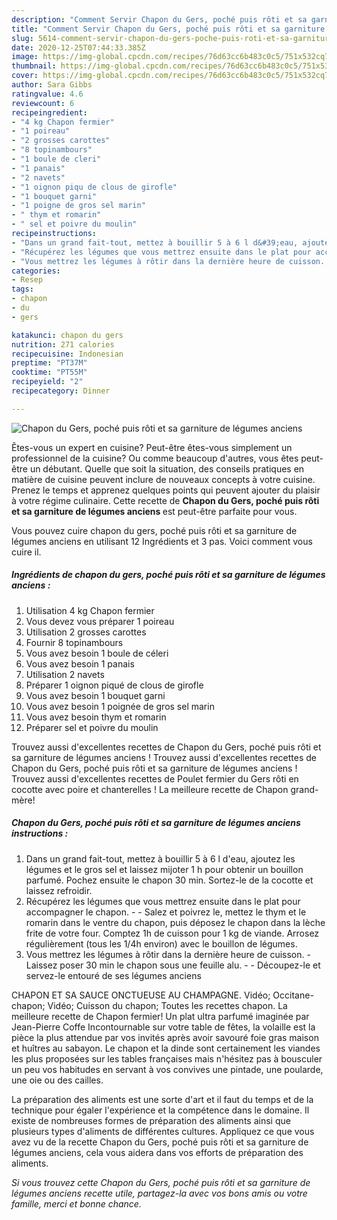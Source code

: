 ```yaml
---
description: "Comment Servir Chapon du Gers, poché puis rôti et sa garniture de légumes anciens"
title: "Comment Servir Chapon du Gers, poché puis rôti et sa garniture de légumes anciens"
slug: 5614-comment-servir-chapon-du-gers-poche-puis-roti-et-sa-garniture-de-legumes-anciens
date: 2020-12-25T07:44:33.385Z
image: https://img-global.cpcdn.com/recipes/76d63cc6b483c0c5/751x532cq70/chapon-du-gers-poche-puis-roti-et-sa-garniture-de-legumes-anciens-photo-principale-de-la-recette.jpg
thumbnail: https://img-global.cpcdn.com/recipes/76d63cc6b483c0c5/751x532cq70/chapon-du-gers-poche-puis-roti-et-sa-garniture-de-legumes-anciens-photo-principale-de-la-recette.jpg
cover: https://img-global.cpcdn.com/recipes/76d63cc6b483c0c5/751x532cq70/chapon-du-gers-poche-puis-roti-et-sa-garniture-de-legumes-anciens-photo-principale-de-la-recette.jpg
author: Sara Gibbs
ratingvalue: 4.6
reviewcount: 6
recipeingredient:
- "4 kg Chapon fermier"
- "1 poireau"
- "2 grosses carottes"
- "8 topinambours"
- "1 boule de cleri"
- "1 panais"
- "2 navets"
- "1 oignon piqu de clous de girofle"
- "1 bouquet garni"
- "1 poigne de gros sel marin"
- " thym et romarin"
- " sel et poivre du moulin"
recipeinstructions:
- "Dans un grand fait-tout, mettez à bouillir 5 à 6 l d&#39;eau, ajoutez les légumes et le gros sel et laissez mijoter 1 h pour obtenir un bouillon parfumé. Pochez ensuite le chapon 30 min. Sortez-le de la cocotte et laissez refroidir."
- "Récupérez les légumes que vous mettrez ensuite dans le plat pour accompagner le chapon.  Salez et poivrez le, mettez le thym et le romarin dans le ventre du chapon, puis déposez le chapon dans la lèche frite de votre four. Comptez 1h de cuisson pour 1 kg de viande. Arrosez régulièrement (tous les 1/4h environ) avec le bouillon de légumes."
- "Vous mettrez les légumes à rôtir dans la dernière heure de cuisson. Laissez poser 30 min le chapon sous une feuille alu.  Découpez-le et servez-le entouré de ses légumes anciens"
categories:
- Resep
tags:
- chapon
- du
- gers

katakunci: chapon du gers 
nutrition: 271 calories
recipecuisine: Indonesian
preptime: "PT37M"
cooktime: "PT55M"
recipeyield: "2"
recipecategory: Dinner

---
```



![Chapon du Gers, poché puis rôti et sa garniture de légumes anciens](https://img-global.cpcdn.com/recipes/76d63cc6b483c0c5/751x532cq70/chapon-du-gers-poche-puis-roti-et-sa-garniture-de-legumes-anciens-photo-principale-de-la-recette.jpg)

Êtes-vous un expert en cuisine? Peut-être êtes-vous simplement un professionnel de la cuisine? Ou comme beaucoup d'autres, vous êtes peut-être un débutant. Quelle que soit la situation, des conseils pratiques en matière de cuisine peuvent inclure de nouveaux concepts à votre cuisine. Prenez le temps et apprenez quelques points qui peuvent ajouter du plaisir à votre régime culinaire. Cette recette de <strong> Chapon du Gers, poché puis rôti et sa garniture de légumes anciens </strong> est peut-être parfaite pour vous.

<!--inarticleads1-->

Vous pouvez cuire chapon du gers, poché puis rôti et sa garniture de légumes anciens en utilisant 12 Ingrédients et 3 pas. Voici comment vous cuire il.

##### Ingrédients de chapon du gers, poché puis rôti et sa garniture de légumes anciens :

1. Utilisation 4 kg Chapon fermier
1. Vous devez vous préparer 1 poireau
1. Utilisation 2 grosses carottes
1. Fournir 8 topinambours
1. Vous avez besoin 1 boule de céleri
1. Vous avez besoin 1 panais
1. Utilisation 2 navets
1. Préparer 1 oignon piqué de clous de girofle
1. Vous avez besoin 1 bouquet garni
1. Vous avez besoin 1 poignée de gros sel marin
1. Vous avez besoin  thym et romarin
1. Préparer  sel et poivre du moulin


Trouvez aussi d&#39;excellentes recettes de Chapon du Gers, poché puis rôti et sa garniture de légumes anciens ! Trouvez aussi d&#39;excellentes recettes de Chapon du Gers, poché puis rôti et sa garniture de légumes anciens ! Trouvez aussi d&#39;excellentes recettes de Poulet fermier du Gers rôti en cocotte avec poire et chanterelles ! La meilleure recette de Chapon grand-mère! 

<!--inarticleads2-->

##### Chapon du Gers, poché puis rôti et sa garniture de légumes anciens instructions :

1. Dans un grand fait-tout, mettez à bouillir 5 à 6 l d&#39;eau, ajoutez les légumes et le gros sel et laissez mijoter 1 h pour obtenir un bouillon parfumé. Pochez ensuite le chapon 30 min. Sortez-le de la cocotte et laissez refroidir.
1. Récupérez les légumes que vous mettrez ensuite dans le plat pour accompagner le chapon. -  - Salez et poivrez le, mettez le thym et le romarin dans le ventre du chapon, puis déposez le chapon dans la lèche frite de votre four. Comptez 1h de cuisson pour 1 kg de viande. Arrosez régulièrement (tous les 1/4h environ) avec le bouillon de légumes.
1. Vous mettrez les légumes à rôtir dans la dernière heure de cuisson. - Laissez poser 30 min le chapon sous une feuille alu. -  - Découpez-le et servez-le entouré de ses légumes anciens


CHAPON ET SA SAUCE ONCTUEUSE AU CHAMPAGNE. Vidéo; Occitane-chapon; Vidéo; Cuisson du chapon; Toutes les recettes chapon. La meilleure recette de Chapon fermier! Un plat ultra parfumé imaginée par Jean-Pierre Coffe Incontournable sur votre table de fêtes, la volaille est la pièce la plus attendue par vos invités après avoir savouré foie gras maison et huîtres au sabayon. Le chapon et la dinde sont certainement les viandes les plus proposées sur les tables françaises mais n&#39;hésitez pas à bousculer un peu vos habitudes en servant à vos convives une pintade, une poularde, une oie ou des cailles. 

<!--inarticleads1-->

<p>
La préparation des aliments est une sorte d'art et il faut du temps et de la technique pour égaler l'expérience et la compétence dans le domaine. Il existe de nombreuses formes de préparation des aliments ainsi que plusieurs types d'aliments de différentes cultures. Appliquez ce que vous avez vu de la recette Chapon du Gers, poché puis rôti et sa garniture de légumes anciens, cela vous aidera dans vos efforts de préparation des aliments.
</p>

<p>
<i>Si vous trouvez cette Chapon du Gers, poché puis rôti et sa garniture de légumes anciens recette utile, partagez-la avec vos bons amis ou votre famille, merci et bonne chance.</i>
</p>

